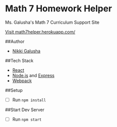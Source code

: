 # Math 7 Homework Helper
Ms. Galusha's Math 7 Curriculum Support Site

[Visit math7helper.herokuapp.com/](https://math7helper.herokuapp.com/)

##Author
* [Nikki Galusha](https://github.com/nikkigalusha)

##Tech Stack
* [React](https://facebook.github.io/react/)
* [Node.js](https://nodejs.org/en/) and [Express](http://expressjs.com/)
* [Webpack](https://webpack.github.io/)

##Setup
- [ ] Run `npm install`

##Start Dev Server
- [ ] Run `npm start`
